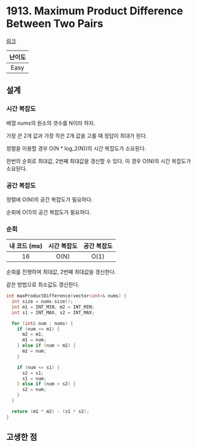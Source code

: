 # 1913. Maximum Product Difference Between Two Pairs

[링크](https://leetcode.com/problems/maximum-product-difference-between-two-pairs/)

| 난이도 |
| :----: |
|  Easy  |

## 설계

### 시간 복잡도

배열 nums의 원소의 갯수를 N이라 하자.

가장 큰 2개 값과 가장 작은 2개 값을 고를 때 정답이 최대가 된다.

정렬을 이용할 경우 O(N \* log_2(N))의 시간 복잡도가 소요된다.

한번의 순회로 최대값, 2번째 최대값을 갱신할 수 있다. 이 경우 O(N)의 시간 복잡도가 소요된다.

### 공간 복잡도

정렬에 O(N)의 공간 복잡도가 필요하다.

순회에 O(1)의 공간 복잡도가 필요하다.

### 순회

| 내 코드 (ms) | 시간 복잡도 | 공간 복잡도 |
| :----------: | :---------: | :---------: |
|      16      |    O(N)     |    O(1)     |

순회를 진행하며 최대값, 2번째 최대값을 갱신한다.

같은 방법으로 최소값도 갱신한다.

```cpp
int maxProductDifference(vector<int>& nums) {
  int size = nums.size();
  int m1 = INT_MIN, m2 = INT_MIN;
  int s1 = INT_MAX, s2 = INT_MAX;

  for (int& num : nums) {
    if (num >= m1) {
      m2 = m1;
      m1 = num;
    } else if (num > m2) {
      m2 = num;
    }

    if (num <= s1) {
      s2 = s1;
      s1 = num;
    } else if (num < s2) {
      s2 = num;
    }
  }

  return (m1 * m2) - (s1 * s2);
}
```

## 고생한 점
